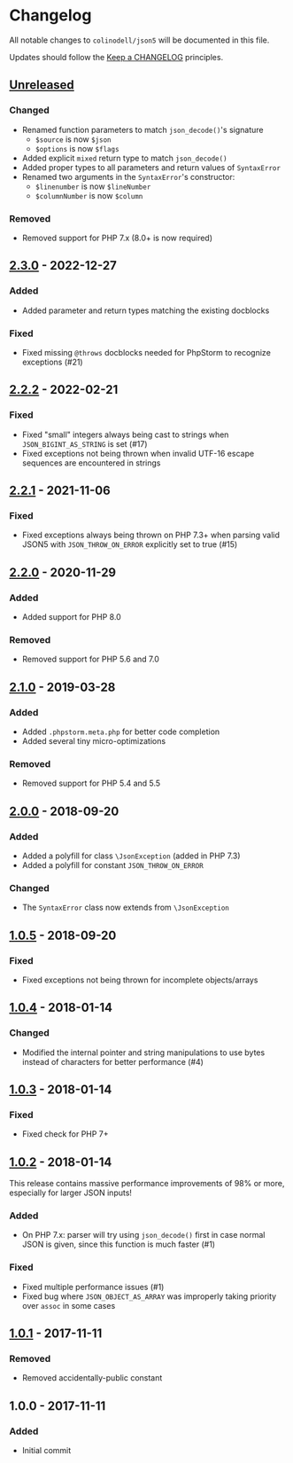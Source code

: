 # Changelog

All notable changes to `colinodell/json5` will be documented in this file.

Updates should follow the [Keep a CHANGELOG](http://keepachangelog.com/) principles.

## [Unreleased][unreleased]

### Changed
 - Renamed function parameters to match `json_decode()`'s signature
   - `$source` is now `$json`
   - `$options` is now `$flags`
 - Added explicit `mixed` return type to match `json_decode()`
 - Added proper types to all parameters and return values of `SyntaxError`
 - Renamed two arguments in the `SyntaxError`'s constructor:
   - `$linenumber` is now `$lineNumber`
   - `$columnNumber` is now `$column`

### Removed
 - Removed support for PHP 7.x (8.0+ is now required)

## [2.3.0] - 2022-12-27

### Added
 - Added parameter and return types matching the existing docblocks

### Fixed
 - Fixed missing `@throws` docblocks needed for PhpStorm to recognize exceptions (#21)

## [2.2.2] - 2022-02-21

### Fixed
 - Fixed "small" integers always being cast to strings when `JSON_BIGINT_AS_STRING` is set (#17)
 - Fixed exceptions not being thrown when invalid UTF-16 escape sequences are encountered in strings

## [2.2.1] - 2021-11-06
### Fixed
 - Fixed exceptions always being thrown on PHP 7.3+ when parsing valid JSON5 with `JSON_THROW_ON_ERROR` explicitly set to true (#15)

## [2.2.0] - 2020-11-29
### Added
 - Added support for PHP 8.0

### Removed
 - Removed support for PHP 5.6 and 7.0

## [2.1.0] - 2019-03-28
### Added
 - Added `.phpstorm.meta.php` for better code completion
 - Added several tiny micro-optimizations

### Removed
 - Removed support for PHP 5.4 and 5.5

## [2.0.0] - 2018-09-20
### Added
 - Added a polyfill for class `\JsonException` (added in PHP 7.3)
 - Added a polyfill for constant `JSON_THROW_ON_ERROR`
### Changed
 - The `SyntaxError` class now extends from `\JsonException`

## [1.0.5] - 2018-09-20
### Fixed
 - Fixed exceptions not being thrown for incomplete objects/arrays

## [1.0.4] - 2018-01-14
### Changed
 - Modified the internal pointer and string manipulations to use bytes instead of characters for better performance (#4)

## [1.0.3] - 2018-01-14
### Fixed
 - Fixed check for PHP 7+

## [1.0.2] - 2018-01-14
This release contains massive performance improvements of 98% or more, especially for larger JSON inputs!

### Added
 - On PHP 7.x: parser will try using `json_decode()` first in case normal JSON is given, since this function is much faster (#1)

### Fixed
 - Fixed multiple performance issues (#1)
 - Fixed bug where `JSON_OBJECT_AS_ARRAY` was improperly taking priority over `assoc` in some cases

## [1.0.1] - 2017-11-11
### Removed
 - Removed accidentally-public constant

## 1.0.0 - 2017-11-11
### Added
 - Initial commit

[unreleased]: https://github.com/colinodell/json5/compare/v2.3.0...HEAD
[2.3.0]: https://github.com/colinodell/json5/compare/v2.2.2...v2.3.0
[2.2.2]: https://github.com/colinodell/json5/compare/v2.2.1...v2.2.2
[2.2.1]: https://github.com/colinodell/json5/compare/v2.2.0...v2.2.1
[2.2.0]: https://github.com/colinodell/json5/compare/v2.1.0...v2.2.0
[2.1.0]: https://github.com/colinodell/json5/compare/v2.0.0...v2.1.0
[2.0.0]: https://github.com/colinodell/json5/compare/v1.0.5...v2.0.0
[1.0.5]: https://github.com/colinodell/json5/compare/v1.0.4...v1.0.5
[1.0.4]: https://github.com/colinodell/json5/compare/v1.0.3...v1.0.4
[1.0.3]: https://github.com/colinodell/json5/compare/v1.0.2...v1.0.3
[1.0.2]: https://github.com/colinodell/json5/compare/v1.0.1...v1.0.2
[1.0.1]: https://github.com/colinodell/json5/compare/v1.0.0...v1.0.1
